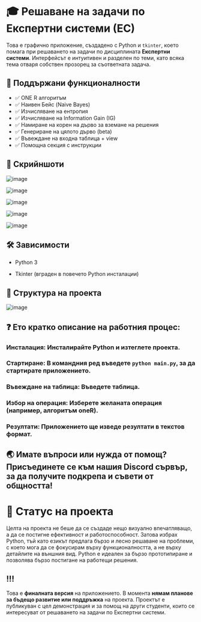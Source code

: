 

# 🎓 Решаване на задачи по Експертни системи (ЕС)


Това е графично приложение, създадено с Python и `tkinter`, което помага при решаването на задачи по дисциплината **Експертни системи**. Интерфейсът е интуитивен и разделен по теми, като всяка тема отваря собствен прозорец за съответната задача.

## 🧠 Поддържани функционалности

- ✅ ONE R алгоритъм
- ✅ Наивен Бейс (Naive Bayes)
- ✅ Изчисляване на ентропия
- ✅ Изчисляване на Information Gain (IG)
- ✅ Намиране на корен на дърво за вземане на решения
- ✅ Генериране на цялото дърво (beta)
- ✅ Въвеждане на входна таблица + view
- ✅ Помощна секция с инструкции

## 📸 Скрийншоти

![image](https://github.com/user-attachments/assets/9a812a16-cd66-4bca-bb15-45bd56624ebb)

![image](https://github.com/user-attachments/assets/959eaed0-1f12-4296-afbd-a6403055523a)

![image](https://github.com/user-attachments/assets/61d89388-22a0-4cbf-8c2a-c1ed6da7a9d4)

![image](https://github.com/user-attachments/assets/05b8f99e-5afb-4abd-97ed-0738a5cf33f4)

![image](https://github.com/user-attachments/assets/608e234e-ec68-4868-8cbb-fe60a4189040)

## 🛠️ Зависимости

- Python 3
    
- Tkinter (вграден в повечето Python инсталации)

## 📂 Структура на проекта

![image](https://github.com/user-attachments/assets/273d0dce-7381-4951-8dd5-ef17b81261bc)

## ❓ Ето кратко описание на работния процес:

### Инсталация: Инсталирайте Python и изтеглете проекта.

### Стартиране: В командния ред въведете `python main.py`, за да стартирате приложението.

### Въвеждане на таблица: Въведете таблица.

### Избор на операция: Изберете желаната операция (например, алгоритъм oneR).

### Резултати: Приложението ще изведе резултати в текстов формат.

## 🌏 Имате въпроси или нужда от помощ? Присъединете се към нашия Discord сървър, за да получите подкрепа и съвети от общността!

# 🧊 Статус на проекта

Целта на проекта не беше да се създаде нещо визуално впечатляващо, а да се постигне ефективност и работоспособност. Затова избрах Python, тъй като езикът предлага бързо и лесно решаване на проблеми, с което мога да се фокусирам върху функционалността, а не върху детайлите на външния вид. Python е идеален за бързо прототипиране и позволява бързо постигане на работещи решения.

## !!!
 Това е **финалната версия** на приложението. В момента **нямам планове за бъдещо развитие или поддръжка** на проекта. Проектът е публикуван с цел демонстрация и за помощ на други студенти, които се интересуват от решаването на задачи по Експертни системи.

